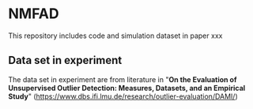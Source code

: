 # NMFAD
This repository includes code and simulation dataset in paper xxx
## Data set in experiment
The data set in experiment are from literature in "__On the Evaluation of Unsupervised Outlier Detection:
Measures, Datasets, and an Empirical Study__" (https://www.dbs.ifi.lmu.de/research/outlier-evaluation/DAMI/)
